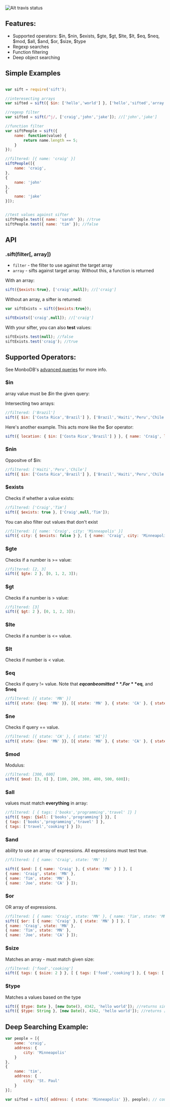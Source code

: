 ![Alt travis status](https://secure.travis-ci.org/crcn/sift.js.png)


## Features:

- Supported operators: $in, $nin, $exists, $gte, $gt, $lte, $lt, $eq, $neq, $mod, $all, $and, $or, $size, $type
- Regexp searches
- Function filtering
- Deep object searching

## Simple Examples

```javascript

var sift = require('sift');

//interesecting arrays
var sifted = sift({ $in: ['hello','world'] }, ['hello','sifted','array!']); //['hello']

//regexp filter
var sifted = sift(/^j/, ['craig','john','jake']); //['john','jake']

//function filter
var siftPeople = sift({
	name: function(value) {
		return name.length == 5;
	}
});

//filtered: [{ name: 'craig' }]
siftPeople([{
	name: 'craig',
},
{
	name: 'john'
},
{
	name: 'jake'
}]);


//test values against sifter
siftPeople.test({ name: 'sarah' }); //true
siftPeople.test({ name: 'tim' }); //false

```

## API

### .sift(filter[, array])

- `filter` - the filter to use against the target array
- `array` - sifts against target array. Without this, a function is returned

With an array:

```javascript
sift({$exists:true}, ['craig',null]); //['craig']
```

Without an array, a sifter is returned:

```javascript
var siftExists = sift({$exists:true});

siftExists(['craig',null]); //['craig']
```

With your sifter, you can also **test** values:

```javascript
siftExists.test(null); //false
siftExists.test('craig'); //true
```


## Supported Operators:

See MonboDB's [advanced queries](http://www.mongodb.org/display/DOCS/Advanced+Queries) for more info.

### $in

array value must be *$in* the given query:

Intersecting two arrays:
 
```javascript
//filtered: ['Brazil']
sift({ $in: ['Costa Rica','Brazil'] }, ['Brazil','Haiti','Peru','Chile']); 
``` 

Here's another example. This acts more like the $or operator:

```javascript
sift({ location: { $in: ['Costa Rica','Brazil'] } }, { name: 'Craig', location: 'Brazil' });
```

### $nin

Oppositve of $in:

```javascript
//filtered: ['Haiti','Peru','Chile']
sift({ $in: ['Costa Rica','Brazil'] }, ['Brazil','Haiti','Peru','Chile']); 
``` 

### $exists

Checks if whether a value exists:

```javascript
//filtered: ['Craig','Tim']
sift({ $exists: true }, ['Craig',null,'Tim']); 
``` 

You can also filter out values that don't exist

```javascript
//filtered: [{ name: 'Craig', city: 'Minneapolis' }]
sift({ city: { $exists: false } }, [ { name: 'Craig', city: 'Minneapolis' }, { name: 'Tim' }]); 
```

### $gte

Checks if a number is >= value:

```javascript
//filtered: [2, 3]
sift({ $gte: 2 }, [0, 1, 2, 3]); 
```

### $gt

Checks if a number is > value:

```javascript
//filtered: [3]
sift({ $gt: 2 }, [0, 1, 2, 3]); 
```

### $lte

Checks if a number is <= value.

### $lt

Checks if number is < value.

### $eq

Checks if query != value. Note that **$eq can be omitted**. For **$eq**, and **$neq**

```javascript
//filtered: [{ state: 'MN' }]
sift({ state: {$eq: 'MN' }}, [{ state: 'MN' }, { state: 'CA' }, { state: 'WI' }); 
```



### $ne

Checks if query == value.

```javascript
//filtered: [{ state: 'CA' }, { state: 'WI'}] 
sift({ state: {$ne: 'MN' }}, [{ state: 'MN' }, { state: 'CA' }, { state: 'WI' }); 
```

### $mod

Modulus:

```javascript
//filtered: [300, 600]
sift({ $mod: [3, 0] }, [100, 200, 300, 400, 500, 600]); 
```

### $all

values must match **everything** in array:

```javascript
//filtered: [ { tags: ['books','programming','travel' ]} ]
sift({ tags: {$all: ['books','programming'] }}, [
{ tags: ['books','programming','travel' ] }, 
{ tags: ['travel','cooking'] } ]); 
```

### $and

ability to use an array of expressions. All expressions must test true.

```javascript
//filtered: [ { name: 'Craig', state: 'MN' }]

sift({ $and: [ { name: 'Craig' }, { state: 'MN' } ] }, [ 
{ name: 'Craig', state: 'MN' }, 
{ name: 'Tim', state: 'MN' }, 
{ name: 'Joe', state: 'CA' } ]); 
```

### $or

OR array of expressions.

```javascript
//filtered: [ { name: 'Craig', state: 'MN' }, { name: 'Tim', state: 'MN' }]
sift({ $or: [ { name: 'Craig' }, { state: 'MN' } ] }, [ 
{ name: 'Craig', state: 'MN' }, 
{ name: 'Tim', state: 'MN' }, 
{ name: 'Joe', state: 'CA' } ]); 
```

### $size

Matches an array - must match given size:

```javascript
//filtered: ['food','cooking']
sift({ tags: { $size: 2 } }, [ { tags: ['food','cooking'] }, { tags: ['traveling'] }]); 
```

### $type

Matches a values based on the type

```javascript
sift({ $type: Date }, [new Date(), 4342, 'hello world']); //returns single date
sift({ $type: String }, [new Date(), 4342, 'hello world']); //returns ['hello world']
```


## Deep Searching Example:


```javascript
var people = [{
	name: 'craig',
	address: {
		city: 'Minneapolis'
	}
},
{
	name: 'tim',
	address: {
		city: 'St. Paul'
	}
}];

var sifted = sift({ address: { state: 'Minneapolis' }}, people); // count = 1
```

